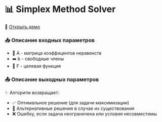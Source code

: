 # 📊 Simplex Method Solver

🔗 [Открыть демо](https://simplex-azuwyvqtgmzqqxuptgsw58.streamlit.app/)

### 📥 Описание входных параметров
- 🔢 A - матрица коэффицентов неравенств
- ➡️ b - свободные члены
- 🎯 F - целевая функция

### 📤 Описание выходных параметров
✨ Алгоритм возвращает:
- ✅ Оптимальное решение (для задачи максимизации)
- 🔄 Альтернативные решения в случае их существования
- ❌ Ошибку, если задача неограничена или условия несовместимы
